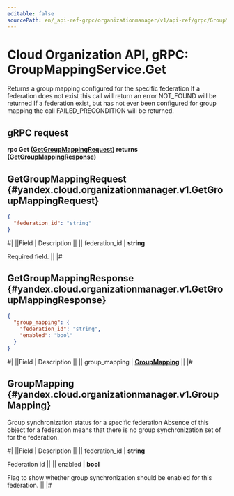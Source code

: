 ```yaml
---
editable: false
sourcePath: en/_api-ref-grpc/organizationmanager/v1/api-ref/grpc/GroupMapping/get.md
---
```


# Cloud Organization API, gRPC: GroupMappingService.Get

Returns a group mapping configured for the specific federation
If a federation does not exist this call will return an error
NOT_FOUND will be returned
If a federation exist, but has not ever been configured for group mapping
the call FAILED_PRECONDITION will be returned.

## gRPC request

**rpc Get ([GetGroupMappingRequest](#yandex.cloud.organizationmanager.v1.GetGroupMappingRequest)) returns ([GetGroupMappingResponse](#yandex.cloud.organizationmanager.v1.GetGroupMappingResponse))**

## GetGroupMappingRequest {#yandex.cloud.organizationmanager.v1.GetGroupMappingRequest}

```json
{
  "federation_id": "string"
}
```

#|
||Field | Description ||
|| federation_id | **string**

Required field.  ||
|#

## GetGroupMappingResponse {#yandex.cloud.organizationmanager.v1.GetGroupMappingResponse}

```json
{
  "group_mapping": {
    "federation_id": "string",
    "enabled": "bool"
  }
}
```

#|
||Field | Description ||
|| group_mapping | **[GroupMapping](#yandex.cloud.organizationmanager.v1.GroupMapping)** ||
|#

## GroupMapping {#yandex.cloud.organizationmanager.v1.GroupMapping}

Group synchronization status for a specific federation
Absence of this object for a federation means that there is no group synchronization set of for the federation.

#|
||Field | Description ||
|| federation_id | **string**

Federation id ||
|| enabled | **bool**

Flag to show whether group synchronization should be enabled for this federation. ||
|#